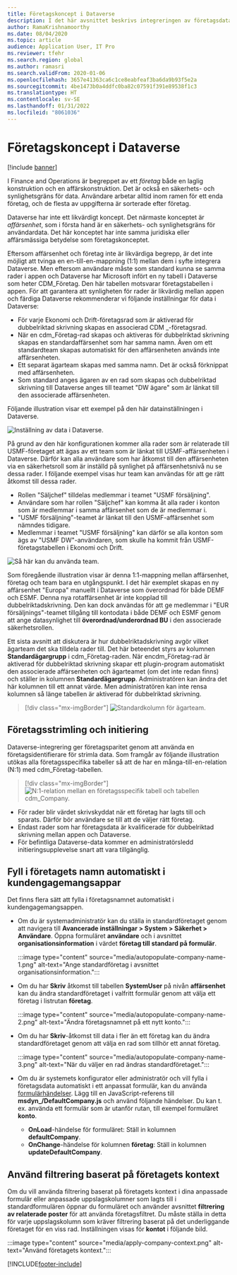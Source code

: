 ```yaml
---
title: Företagskoncept i Dataverse
description: I det här avsnittet beskrivs integreringen av företagsdata mellan Finance and Operations och Dataverse.
author: RamaKrishnamoorthy
ms.date: 08/04/2020
ms.topic: article
audience: Application User, IT Pro
ms.reviewer: tfehr
ms.search.region: global
ms.author: ramasri
ms.search.validFrom: 2020-01-06
ms.openlocfilehash: 3657e41363ca6c1ce8eabfeaf3ba6da9b93f5e2a
ms.sourcegitcommit: 4be1473b0a4ddfc0ba82c07591f391e89538f1c3
ms.translationtype: HT
ms.contentlocale: sv-SE
ms.lasthandoff: 01/31/2022
ms.locfileid: "8061036"
---
```

# <a name="company-concept-in-dataverse"></a>Företagskoncept i Dataverse

[!include [banner](../../includes/banner.md)]




I Finance and Operations är begreppet av ett *företag* både en laglig konstruktion och en affärskonstruktion. Det är också en säkerhets- och synlighetsgräns för data. Användare arbetar alltid inom ramen för ett enda företag, och de flesta av uppgifterna är sorterade efter företag.

Dataverse har inte ett likvärdigt koncept. Det närmaste konceptet är *affärsenhet*, som i första hand är en säkerhets- och synlighetsgräns för användardata. Det här konceptet har inte samma juridiska eller affärsmässiga betydelse som företagskonceptet.

Eftersom affärsenhet och företag inte är likvärdiga begrepp, är det inte möjligt att tvinga en en-till-en-mappning (1:1) mellan dem i syfte integrera Dataverse. Men eftersom användare måste som standard kunna se samma rader i appen och Dataverse har Microsoft infört en ny tabell i Dataverse som heter CDM\_Företag. Den här tabellen motsvarar företagstabellen i appen. För att garantera att synligheten för rader är likvärdig mellan appen och färdiga Dataverse rekommenderar vi följande inställningar för data i Dataverse:

+ För varje Ekonomi och Drift-företagsrad som är aktiverad för dubbelriktad skrivning skapas en associerad CDM \_-företagsrad.
+ När en cdm\_Företag-rad skapas och aktiveras för dubbelriktad skrivning skapas en standardaffärsenhet som har samma namn. Även om ett standardteam skapas automatiskt för den affärsenheten används inte affärsenheten.
+ Ett separat ägarteam skapas med samma namn. Det är också förknippat med affärsenheten.
+ Som standard anges ägaren av en rad som skapas och dubbelriktad skrivning till Dataverse anges till teamet "DW ägare" som är länkat till den associerade affärsenheten.

Följande illustration visar ett exempel på den här datainställningen i Dataverse.

![Inställning av data i Dataverse.](media/dual-write-company-1.png)

På grund av den här konfigurationen kommer alla rader som är relaterade till USMF-företaget att ägas av ett team som är länkat till USMF-affärsenheten i Dataverse. Därför kan alla användare som har åtkomst till den affärsenheten via en säkerhetsroll som är inställd på synlighet på affärsenhetsnivå nu se dessa rader. I följande exempel visas hur team kan användas för att ge rätt åtkomst till dessa rader.

+ Rollen "Säljchef" tilldelas medlemmar i teamet "USMF försäljning".
+ Användare som har rollen "Säljchef" kan komma åt alla rader i konton som är medlemmar i samma affärsenhet som de är medlemmar i.
+ "USMF försäljning"-teamet är länkat till den USMF-affärsenhet som nämndes tidigare.
+ Medlemmar i teamet "USMF försäljning" kan därför se alla konton som ägs av "USMF DW"-användaren, som skulle ha kommit från USMF-företagstabellen i Ekonomi och Drift.

![Så här kan du använda team.](media/dual-write-company-2.png)

Som föregående illustration visar är denna 1:1-mappning mellan affärsenhet, företag och team bara en utgångspunkt. I det här exemplet skapas en ny affärsenhet "Europa" manuellt i Dataverse som överordnad för både DEMF och ESMF. Denna nya rotaffärsenhet är inte kopplad till dubbelriktadskrivning. Den kan dock användas för att ge medlemmar i "EUR försäljnings"-teamet tillgång till kontodata i både DEMF och ESMF genom att ange datasynlighet till **överordnad/underordnad BU** i den associerade säkerhetsrollen.

Ett sista avsnitt att diskutera är hur dubbelriktadskrivning avgör vilket ägarteam det ska tilldela rader till. Det här beteendet styrs av kolumnen **Standardägargrupp** i cdm\_Företag-raden. När encdm\_Företag-rad är aktiverad för dubbelriktad skrivning skapar ett plugin-program automatiskt den associerade affärsenheten och ägarteamet (om det inte redan finns) och ställer in kolumnen **Standardägargrupp**. Administratören kan ändra det här kolumnen till ett annat värde. Men administratören kan inte rensa kolumnen så länge tabellen är aktiverad för dubbelriktad skrivning.

> [!div class="mx-imgBorder"]
![Standardkolumn för ägarteam.](media/dual-write-default-owning-team.jpg)

## <a name="company-striping-and-bootstrapping"></a>Företagsstrimling och initiering

Dataverse-integrering ger företagsparitet genom att använda en företagsidentifierare för strimla data. Som framgår av följande illustration utökas alla företagsspecifika tabeller så att de har en många-till-en-relation (N:1) med cdm\_Företag-tabellen.

> [!div class="mx-imgBorder"]
![N:1-relation mellan en företagsspecifik tabell och tabellen cdm_Company.](media/dual-write-bootstrapping.png)

+ För rader blir värdet skrivskyddat när ett företag har lagts till och sparats. Därför bör användare se till att de väljer rätt företag.
+ Endast rader som har företagsdata är kvalificerade för dubbelriktad skrivning mellan appen och Dataverse.
+ För befintliga Dataverse-data kommer en administratörsledd initieringsupplevelse snart att vara tillgänglig.


## <a name="autopopulate-company-name-in-customer-engagement-apps"></a>Fyll i företagets namn automatiskt i kundengagemangsappar

Det finns flera sätt att fylla i företagsnamnet automatiskt i kundengagemangsappen.

+ Om du är systemadministratör kan du ställa in standardföretaget genom att navigera till **Avancerade inställningar > System > Säkerhet > Användare**. Öppna formuläret **användare** och i avsnittet **organisationsinformation** i värdet **företag till standard på formulär**.

    :::image type="content" source="media/autopopulate-company-name-1.png" alt-text="Ange standardföretag i avsnittet organisationsinformation.":::

+ Om du har **Skriv** åtkomst till tabellen **SystemUser** på nivån **affärsenhet** kan du ändra standardföretaget i valfritt formulär genom att välja ett företag i listrutan **företag**.

    :::image type="content" source="media/autopopulate-company-name-2.png" alt-text="Ändra företagsnamnet på ett nytt konto.":::

+ Om du har **Skriv**-åtkomst till data i fler än ett företag kan du ändra standardföretaget genom att välja en rad som tillhör ett annat företag.

    :::image type="content" source="media/autopopulate-company-name-3.png" alt-text="När du väljer en rad ändras standardföretaget.":::

+ Om du är systemets konfigurator eller administratör och vill fylla i företagsdata automatiskt i ett anpassat formulär, kan du använda [formulärhändelser](/powerapps/developer/model-driven-apps/clientapi/events-forms-grids). Lägg till en JavaScript-referens till **msdyn_/DefaultCompany.js** och använd följande händelser. Du kan t. ex. använda ett formulär som är utanför rutan, till exempel formuläret **konto**.

    + **OnLoad**-händelse för formuläret: Ställ in kolumnen **defaultCompany**.
    + **OnChange**-händelse för kolumnen **företag**: Ställ in kolumnen **updateDefaultCompany**.

## <a name="apply-filtering-based-on-the-company-context"></a>Använd filtrering baserat på företagets kontext

Om du vill använda filtrering baserat på företagets kontext i dina anpassade formulär eller anpassade uppslagskolumner som lagts till i standardformulären öppnar du formuläret och använder avsnittet **filtrering av relaterade poster** för att använda företagsfiltret. Du måste ställa in detta för varje uppslagskolumn som kräver filtrering baserat på det underliggande företaget för en viss rad. Inställningen visas för **kontot** i följande bild.

:::image type="content" source="media/apply-company-context.png" alt-text="Använd företagets kontext.":::



[!INCLUDE[footer-include](../../../../includes/footer-banner.md)]